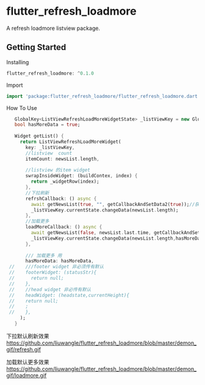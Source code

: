 # flutter_refresh_loadmore

A refresh loadmore listview package.

## Getting Started
Installing
 ```dart
flutter_refresh_loadmore: ^0.1.0
```

Import
 ```dart
import 'package:flutter_refresh_loadmore/flutter_refresh_loadmore.dart';
```

How To Use

 ```dart
    GlobalKey<ListViewRefreshLoadMoreWidgetState> _listViewKey = new GlobalKey();
    bool hasMoreData = true;
  
    Widget getList() {
      return ListViewRefreshLoadMoreWidget(
        key: _listViewKey,
        //listview  count
        itemCount: newsList.length,
  
        //listview 的item widget
        swrapInsideWidget: (buildContex, index) {
          return _widgetRow(index);
        },
        //下拉刷新
        refrshCallback: () async {
          await getNewsList(true, "", getCallbackAndSetData2(true));//获取数据 添加到newsList
          _listViewKey.currentState.changeData(newsList.length);
        },
        //加载更多
        loadMoreCallback: () async {
          await getNewsList(false, newsList.last.time, getCallbackAndSetData2(false)); //获取数据 添加到newsList
          _listViewKey.currentState.changeData(newsList.length,hasMoreData: hasMoreData);
        },
  
        /// 加载更多 用
        hasMoreData: hasMoreData,
  //    ///footer widget 非必须传有默认
  //    footerWidget: (statusStr){
  //      return null;
  //    },
  //    //head widget 非必传有默认
  //    headWidget: (headstate,currentHeight){
  //    return null;
  //    ;
  //    },
      );
    }
 ```


下拉默认刷新效果
https://github.com/liuwangle/flutter_refresh_loadmore/blob/master/demon_gif/refresh.gif



加载默认更多效果
https://github.com/liuwangle/flutter_refresh_loadmore/blob/master/demon_gif/loadmore.gif